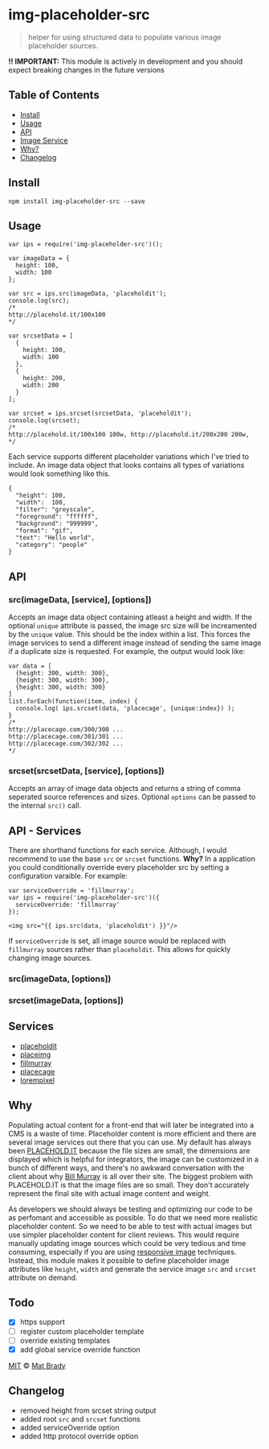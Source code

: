 # img-placeholder-src

> helper for using structured data to populate various image placeholder sources. 

**!! IMPORTANT:** This module is actively in development and you should expect breaking changes in the future versions

## Table of Contents

- [Install](#install)
- [Usage](#usage)
- [API](#api)
- [Image Service](#services)
- [Why?](#why)
- [Changelog](#changelog)

## Install 

  ```
  npm install img-placeholder-src --save
  ```

## Usage

  ```
  var ips = require('img-placeholder-src')();

  var imageData = {
    height: 100,
    width: 100
  };

  var src = ips.src(imageData, 'placeholdit');
  console.log(src);
  /*
  http://placehold.it/100x100
  */

  var srcsetData = [
    {
      height: 100,
      width: 100
    },
    {
      height: 200,
      width: 200
    }
  ];

  var srcset = ips.srcset(srcsetData, 'placeholdit');
  console.log(srcset);
  /*
  http://placehold.it/100x100 100w, http://placehold.it/200x200 200w, 
  */
  ```
Each service supports different placeholder variations which I've tried to include. An image data object that looks contains all types of variations would look something like this.

  ```
  {
    "height": 100,
    "width":  100,
    "filter": "greyscale",
    "foreground": "ffffff",
    "background": "999999",
    "format": "gif",
    "text": "Hello world",
    "category": "people"
  }
  ```



## API

### src(imageData, [service], [options])

Accepts an image data object containing atleast a height and width. If the optional `unique` attribute is passed, the image src size will be increamented by the `unique` value. This should be the index within a list. This forces the image services to send a different image instead of sending the same image if a duplicate size is requested. For example, the output would look like: 

```
var data = [
  {height: 300, width: 300},
  {height: 300, width: 300},
  {height: 300, width: 300}
]
list.forEach(function(item, index) {
  console.log( ips.srcset(data, 'placecage', {unique:index}) );
}
/*
http://placecage.com/300/300 ...
http://placecage.com/301/301 ...
http://placecage.com/302/302 ...
*/
```

### srcset(srcsetData, [service], [options])

Accepts an array of image data objects and returns a string of comma seperated source references and sizes. Optional `options` can be passed to the internal `src()` call. 

## API - Services 

There are shorthand functions for each service. Although, I would recommend to use the base `src` or `srcset` functions. **Why?** In a application you could conditionally override every placeholder src by setting a configuration varaible. For example:

```
var serviceOverride = 'fillmurray';
var ips = require('img-placeholder-src')({
  serviceOverride: 'fillmurray'
});
```

```
<img src="{{ ips.src(data, 'placeholdit') }}"/>
```

If `serviceOverride` is set, all image source would be replaced with `fillmurray` sources rather than `placeholdit`. This allows for quickly changing image sources. 

### src(imageData, [options])

### srcset(imageData, [options])

## Services 

- [placeholdit](http://placehold.it/)
- [placeimg](https://placeimg.com/)
- [fillmurray](http://www.fillmurray.com/)
- [placecage](http://www.placecage.com/)
- [lorempixel](http://lorempixel.com/)

## Why

Populating actual content for a front-end that will later be integrated into a CMS is a waste of time. Placeholder content is more efficient and there are several image services out there that you can use. My default has always been [PLACEHOLD.IT](http://placehold.it/) because the file sizes are small, the dimensions are displayed which is helpful for integrators, the image can be customized in a bunch of different ways, and there's no awkward conversation with the client about why [Bill Murray](http://www.fillmurray.com/) is all over their site. The biggest problem with PLACEHOLD.IT is that the image files are so small. They don't accurately represent the final site with actual image content and weight. 

As developers we should always be testing and optimizing our code to be as perfomant and accessible as possible. To do that we need more realistic placeholder content. So we need to be able to test with actual images but use simpler placeholder content for client reviews. This would require manually updating image sources which could be very tedious and time consuming, especially if you are using [responsive image](https://css-tricks.com/video-screencasts/133-figuring-responsive-images/) techniques. Instead, this module makes it possible to define placeholder image attributes like `height`, `width` and generate the service image `src` and `srcset` attribute on demand. 

## Todo

- [X] https support
- [ ] register custom placeholder template
- [ ] override existing templates
- [X] add global service override function

[MIT](http://opensource.org/licenses/MIT) © [Mat Brady](https://github.com/matbrady)

## Changelog 

- removed height from srcset string output
- added root `src` and `srcset` functions
- added serviceOverride option
- added http protocol override option
